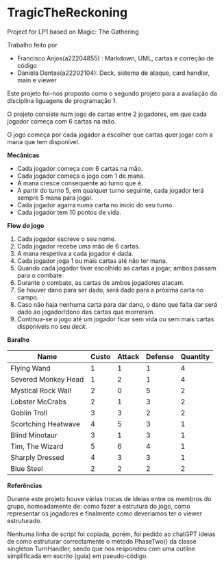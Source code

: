 # TragicTheReckoning
Project for LP1 based on Magic: The Gathering

Trabalho feito por 
- Francisco Anjos(a22204855) : Markdown, UML, cartas e correção de código
- Daniela Dantas(a22202104): Deck, sistema de ataque, card handler, main e viewer

Este projeto foi-nos proposto como o segundo projeto para a avaliação da disciplina liguagens de programação 1.

O projeto consiste num jogo de cartas entre 2 jogadores, em que cada jogador começa com 6 cartas na mão.

O jogo começa por cada jogador a escolher que cartas quer jogar com a mana que tem disponível.

**Mecânicas**

 - Cada jogador começa com 6 cartas na mão.
 - Cada jogador começa o jogo com 1 de mana.
 - A mana cresce consequente ao turno que é.
 - A partir do turno 5, em qualquer turno seguinte, cada jogador terá sempre 5 mana para jogar.
 - Cada jogador agarra numa carta no inicio do seu turno.
 - Cada jogador tem 10 pontos de vida.

**Flow do jogo**

1. Cada jogador escreve o seu nome.
2. Cada jogador recebe uma mão de 6 cartas.
3. A mana respetiva a cada jogador é dada.
4. Cada jogador joga 1 ou mais cartas até não ter mana.
5. Quando cada jogador tiver escolhido as cartas a jogar, ambos passam para o combate.
6. Durante o combate, as cartas de ambos jogadores atacam.
7. Se houver dano para ser dado, será dado para a próxima carta no campo.
8. Caso não haja nenhuma carta para dar dano, o dano que falta dar será dado ao jogador/dono das cartas que morreram.
9. Continua-se o jogo até um jogador ficar sem vida ou sem mais cartas disponíveis no seu *deck*.

**Baralho**

|Name|Custo|Attack|Defense| Quantity |
|-------|--------|-----|-----|-------|
|Flying Wand|1|1|1|4|
|Severed Monkey Head|1|2|1|4|
|Mystical Rock Wall|2|0|5|2|
|Lobster McCrabs|2|1|3|2|
|Goblin Troll|3|3|2|2|
|Scortching Heatwave|4|5|3|1|
|Blind Minotaur|3|1|3|1|
|Tim, The Wizard|5|6|4|1|
|Sharply Dressed|4|3|3|1|
|Blue Steel|2|2|2|2|

**Referências**

Durante este projeto houve várias trocas de ideias entre os membros do grupo, nomeadamente de: como fazer a estrutura do jogo, como representar os jogadores e finalmente como deveriamos ter o viewer estruturado.

Nenhuma linha de script foi copiada, porém, foi pedido ao chatGPT ideias de como estruturar correctamente o método PhaseTwo() da classe singleton TurnHandler, sendo que nos respondeu com uma outline simplificada em escrito (guia) em pseudo-código.
